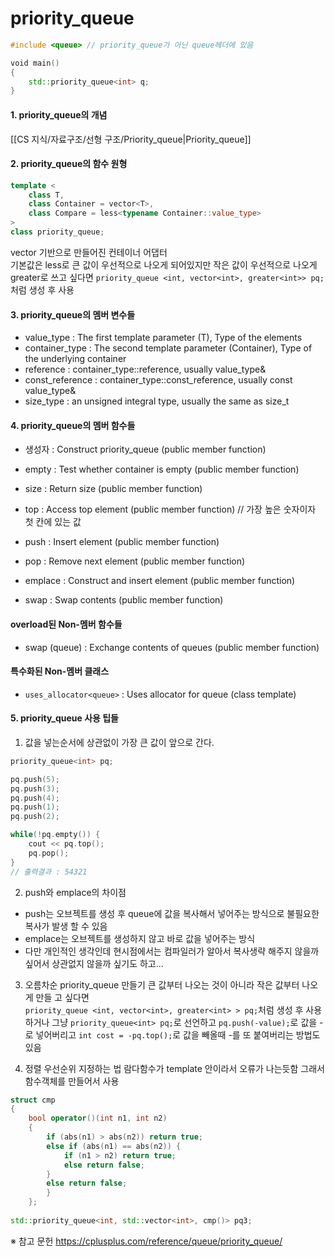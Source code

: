 # priority_queue

```C++
#include <queue> // priority_queue가 아닌 queue헤더에 있음

void main()
{
	std::priority_queue<int> q;
}
```

#### 1. priority_queue의 개념
[[CS 지식/자료구조/선형 구조/Priority_queue|Priority_queue]]

#### 2. priority_queue의 함수 원형
```C++
template <
	class T, 
	class Container = vector<T>,  
	class Compare = less<typename Container::value_type> 
> 
class priority_queue;
```
vector 기반으로 만들어진 컨테이너 어댑터  
기본값은 less로 큰 값이 우선적으로 나오게 되어있지만 작은 값이 우선적으로 나오게 greater로 쓰고 싶다면 `priority_queue <int, vector<int>, greater<int>> pq;`처럼 생성 후 사용

#### 3. priority_queue의 멤버 변수들
- value_type : The first template parameter (T),	Type of the elements
- container_type : The second template parameter (Container), Type of the underlying container
- reference : container_type::reference, usually value_type&
- const_reference : container_type::const_reference,	usually const value_type&
- size_type : an unsigned integral type, usually the same as size_t

#### 4. priority_queue의 멤버 함수들
- 생성자 : Construct priority_queue (public member function)

- empty : Test whether container is empty (public member function)
- size : Return size (public member function)
- top : Access top element (public member function) // 가장 높은 숫자이자 첫 칸에 있는 값

- push : Insert element (public member function)
- pop : Remove next element (public member function)
 
- emplace : Construct and insert element (public member function)
- swap : Swap contents (public member function)

#### overload된 Non-멤버 함수들
- swap (queue) : Exchange contents of queues (public member function)

#### 특수화된 Non-멤버 클래스
- `uses_allocator<queue>` : Uses allocator for queue (class template)

#### 5. priority_queue 사용 팁들
1) 값을 넣는순서에 상관없이 가장 큰 값이 앞으로 간다.
```C++
priority_queue<int> pq;

pq.push(5);
pq.push(3);
pq.push(4);
pq.push(1);
pq.push(2);

while(!pq.empty()) {
	cout << pq.top();
	pq.pop();
}
// 출력결과 : 54321
```

2) push와 emplace의 차이점
- push는 오브젝트를 생성 후 queue에 값을 복사해서 넣어주는 방식으로 불필요한 복사가 발생 할 수 있음
- emplace는 오브젝트를 생성하지 않고 바로 값을 넣어주는 방식
- 다만 개인적인 생각인데 현시점에서는 컴파일러가 알아서 복사생략 해주지 않을까 싶어서 상관없지 않을까 싶기도 하고...

3) 오름차순 priority_queue 만들기
큰 값부터 나오는 것이 아니라 작은 값부터 나오게 만들 고 싶다면  
`priority_queue <int, vector<int>, greater<int> > pq;`처럼 생성 후 사용하거나
그냥 `priority_queue<int> pq;`로 선언하고 `pq.push(-value);`로 값을 -로 넣어버리고
`int cost = -pq.top();`로 값을 빼올때 -를 또 붙여버리는 방법도 있음

4) 정렬 우선순위 지정하는 법
람다함수가 template 안이라서 오류가 나는듯함
그래서 함수객체를 만들어서 사용
```C++
struct cmp 
{ 
	bool operator()(int n1, int n2) 
	{ 
		if (abs(n1) > abs(n2)) return true;
		else if (abs(n1) == abs(n2)) {
			if (n1 > n2) return true; 
			else return false; 
		} 
		else return false; 
		} 
	}; 
	
std::priority_queue<int, std::vector<int>, cmp()> pq3;
```






※ 참고 문헌
https://cplusplus.com/reference/queue/priority_queue/